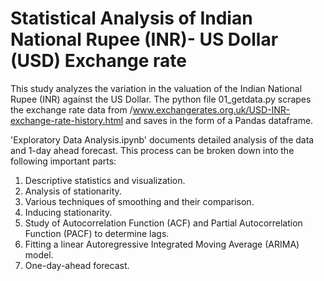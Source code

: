 # Statistical Analysis of Indian National Rupee (INR)- US Dollar (USD) Exchange rate

This study analyzes the variation in the valuation of the Indian National Rupee (INR) against the US Dollar.
The python file 01_getdata.py scrapes the exchange rate data from /www.exchangerates.org.uk/USD-INR-exchange-rate-history.html and saves in the form of a Pandas dataframe.

'Exploratory Data Analysis.ipynb' documents detailed analysis of the data and 1-day ahead forecast. This process can be broken down into the following important parts:
1. Descriptive statistics and visualization.
2. Analysis of stationarity.
3. Various techniques of smoothing and their comparison.
4. Inducing stationarity.
5. Study of Autocorrelation Function (ACF) and Partial Autocorrelation Function (PACF) to determine lags.
6. Fitting a linear Autoregressive Integrated Moving Average (ARIMA) model.
7. One-day-ahead forecast.

